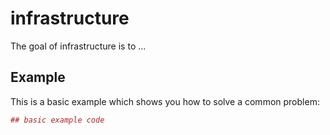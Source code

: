 # infrastructure

The goal of infrastructure is to ...

## Example

This is a basic example which shows you how to solve a common problem:

``` r
## basic example code
```
